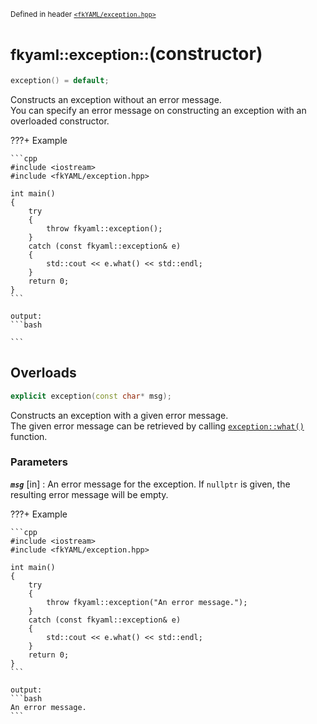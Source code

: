 <small>Defined in header [`<fkYAML/exception.hpp>`](https://github.com/fktn-k/fkYAML/blob/develop/include/fkYAML/exception.hpp)</small>

# <small>fkyaml::exception::</small>(constructor)

```cpp
exception() = default;
```

Constructs an exception without an error message.  
You can specify an error message on constructing an exception with an overloaded constructor.  

???+ Example

    ```cpp
    #include <iostream>
    #include <fkYAML/exception.hpp>

    int main()
    {
        try
        {
            throw fkyaml::exception();
        }
        catch (const fkyaml::exception& e)
        {
            std::cout << e.what() << std::endl;
        }
        return 0;
    }
    ```

    output:
    ```bash

    ```

## Overloads

```cpp
explicit exception(const char* msg);
```

Constructs an exception with a given error message.  
The given error message can be retrieved by calling [`exception::what()`](what.md) function.  

### **Parameters**

***`msg`*** [in]
:   An error message for the exception. If `nullptr` is given, the resulting error message will be empty.

???+ Example

    ```cpp
    #include <iostream>
    #include <fkYAML/exception.hpp>

    int main()
    {
        try
        {
            throw fkyaml::exception("An error message.");
        }
        catch (const fkyaml::exception& e)
        {
            std::cout << e.what() << std::endl;
        }
        return 0;
    }
    ```

    output:
    ```bash
    An error message.
    ```